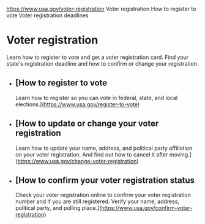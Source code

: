 

https://www.usa.gov/voter-registration
Voter registration
How to register to vote
Voter registration deadlines

Voter registration
==================

Learn how to register to vote and get a voter registration card. Find your state's registration deadline and how to confirm or change your registration.

* [How to register to vote
  -----------------------

  Learn how to register so you can vote in federal, state, and local elections.](https://www.usa.gov/register-to-vote)
* [How to update or change your voter registration
  -----------------------------------------------

  Learn how to update your name, address, and political party affiliation on your voter registration. And find out how to cancel it after moving.](https://www.usa.gov/change-voter-registration)
* [How to confirm your voter registration status
  ---------------------------------------------

  Check your voter registration online to confirm your voter registration number and if you are still registered. Verify your name, address, political party, and polling place.](https://www.usa.gov/confirm-voter-registration)
